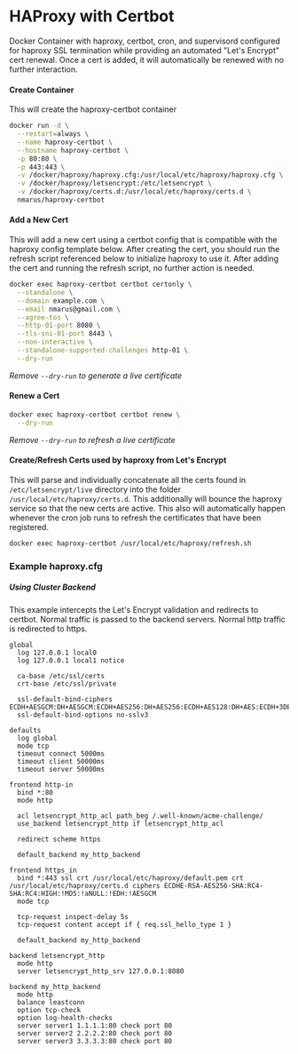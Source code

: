 # HAProxy with Certbot
Docker Container with haproxy, certbot, cron, and supervisord configured for
haproxy SSL termination while providing an automated "Let's Encrypt" cert
renewal. Once a cert is added, it will automatically be renewed with no
further interaction.

#### Create Container

This will create the haproxy-certbot container

```bash
docker run -d \
  --restart=always \
  --name haproxy-certbot \
  --hostname haproxy-certbot \
  -p 80:80 \
  -p 443:443 \
  -v /docker/haproxy/haproxy.cfg:/usr/local/etc/haproxy/haproxy.cfg \
  -v /docker/haproxy/letsencrypt:/etc/letsencrypt \
  -v /docker/haproxy/certs.d:/usr/local/etc/haproxy/certs.d \
  nmarus/haproxy-certbot
```

#### Add a New Cert

This will add a new cert using a certbot config that is compatible with the
haproxy config template below. After creating the cert, you should run the
refresh script referenced below to initialize haproxy to use it. After adding
the cert and running the refresh script, no further action is needed.

```bash
docker exec haproxy-certbot certbot certonly \
  --standalone \
  --domain example.com \
  --email nmarus@gmail.com \
  --agree-tos \
  --http-01-port 8080 \
  --tls-sni-01-port 8443 \
  --non-interactive \
  --standalone-supported-challenges http-01 \
  --dry-run
```

*Remove `--dry-run` to generate a live certificate*

#### Renew a Cert

```bash
docker exec haproxy-certbot certbot renew \
  --dry-run
```

*Remove `--dry-run` to refresh a live certificate*

#### Create/Refresh Certs used by haproxy from Let's Encrypt

This will parse and individually concatenate all the certs found in
`/etc/letsencrypt/live` directory into the folder
`/usr/local/etc/haproxy/certs.d`. This additionally will bounce the haproxy
service so that the new certs are active. This also will automatically happen
whenever the cron job runs to refresh the certificates that have been
registered.

```bash
docker exec haproxy-certbot /usr/local/etc/haproxy/refresh.sh
```

### Example haproxy.cfg

##### Using Cluster Backend

This example intercepts the Let's Encrypt validation and redirects to certbot.
Normal traffic is passed to the backend servers.
Normal http traffic is redirected to https.

```
global
  log 127.0.0.1 local0
  log 127.0.0.1 local1 notice

  ca-base /etc/ssl/certs
  crt-base /etc/ssl/private

  ssl-default-bind-ciphers ECDH+AESGCM:DH+AESGCM:ECDH+AES256:DH+AES256:ECDH+AES128:DH+AES:ECDH+3DES:DH+3DES:RSA+AESGCM:RSA+AES:RSA+3DES:!aNULL:!MD5:!DSS
  ssl-default-bind-options no-sslv3

defaults
  log global
  mode tcp
  timeout connect 5000ms
  timeout client 50000ms
  timeout server 50000ms

frontend http-in
  bind *:80
  mode http

  acl letsencrypt_http_acl path_beg /.well-known/acme-challenge/
  use_backend letsencrypt_http if letsencrypt_http_acl

  redirect scheme https

  default_backend my_http_backend

frontend https_in
  bind *:443 ssl crt /usr/local/etc/haproxy/default.pem crt /usr/local/etc/haproxy/certs.d ciphers ECDHE-RSA-AES256-SHA:RC4-SHA:RC4:HIGH:!MD5:!aNULL:!EDH:!AESGCM
  mode tcp

  tcp-request inspect-delay 5s
  tcp-request content accept if { req.ssl_hello_type 1 }

  default_backend my_http_backend

backend letsencrypt_http
  mode http
  server letsencrypt_http_srv 127.0.0.1:8080

backend my_http_backend
  mode http
  balance leastconn
  option tcp-check
  option log-health-checks
  server server1 1.1.1.1:80 check port 80
  server server2 2.2.2.2:80 check port 80
  server server3 3.3.3.3:80 check port 80
```
